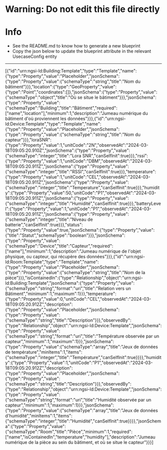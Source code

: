 
# Warning: **Do not edit this file directly**

# Info
- See the README.md to know how to generate a new blueprint
- Copy the json below to update the blueprint attribute in the relevant UsecaseConfig entity
---

[{"id":"urn:ngsi-ld:Building:Template","type":"Template","name":{"type":"Property","value":"Placeholder","jsonSchema":{"type":"Property","value":{"schemaType":"string","title":"Nom du bâtiment"}}},"location":{"type":"GeoProperty","value":{"type":"Point","coordinates":[]},"jsonSchema":{"type":"Property","value":{"schemaType":"object","title":"Où se situe le bâtiment"}}},"jsonSchema":{"type":"Property","value":{"schemaType":"Building","title":"Bâtiment","required":["name","location"],"minimum":1,"description":"Jumeau numérique du bâtiment d'où proviennent les données"}}},{"id":"urn:ngsi-ld:Device:Template","type":"Template","name":{"type":"Property","value":"Placeholder","jsonSchema":{"type":"Property","value":{"schemaType":"string","title":"Nom du capteur"}}},"loraSNR":{"type":"Property","value":1,"unitCode":"2N","observedAt":"2024-03-18T09:05:20.910Z","jsonSchema":{"type":"Property","value":{"schemaType":"integer","title":"Lora SNR","canSelfInit":true}}},"rssi":{"type":"Property","value":1,"unitCode":"DBM","observedAt":"2024-03-18T09:05:20.911Z","jsonSchema":{"type":"Property","value":{"schemaType":"integer","title":"RSSI","canSelfInit":true}}},"temperature":{"type":"Property","value":1,"unitCode":"CEL","observedAt":"2024-03-18T09:05:20.911Z","jsonSchema":{"type":"Property","value":{"schemaType":"integer","title":"Temperature","canSelfInit":true}}},"humidity":{"type":"Property","value":50,"unitCode":"P1","observedAt":"2024-03-18T09:05:20.911Z","jsonSchema":{"type":"Property","value":{"schemaType":"integer","title":"Humidité","canSelfInit":true}}},"batteryLevel":{"type":"Property","value":1,"unitCode":"P1","observedAt":"2024-03-18T09:05:20.911Z","jsonSchema":{"type":"Property","value":{"schemaType":"integer","title":"Niveau de batterie","canSelfInit":true}}},"status":{"type":"Property","value":true,"jsonSchema":{"type":"Property","value":{"title":"Statut","schemaType":"boolean"}}},"jsonSchema":{"type":"Property","value":{"schemaType":"Device","title":"Capteur","required":["name"],"minimum":1,"description":"Jumeau numérique de l'objet physique, ou capteur, qui récupère des données"}}},{"id":"urn:ngsi-ld:Room:Template","type":"Template","name":{"type":"Property","value":"Placeholder","jsonSchema":{"type":"Property","value":{"schemaType":"string","title":"Nom de la pièce"}}},"isContainedIn":{"type":"Relationship","object":"urn:ngsi-ld:Building:Template","jsonSchema":{"type":"Property","value":{"schemaType":"string","format":"uri","title":"Relation vers un Bâtiment","minimum":1,"maximum":1}}},"temperature":{"type":"Property","value":0,"unitCode":"CEL","observedAt":"2024-03-18T09:05:20.912Z","description":{"type":"Property","value":"Placeholder","jsonSchema":{"type":"Property","value":{"schemaType":"string","title":"Description"}}},"observedBy":{"type":"Relationship","object":"urn:ngsi-ld:Device:Template","jsonSchema":{"type":"Property","value":{"schemaType":"string","format":"uri","title":"Température observée par un capteur","minimum":1,"maximum":1}}},"jsonSchema":{"type":"Property","value":{"schemaType":"array","title":"Jeux de données de température","minItems":1,"items":{"schemaType":"integer","title":"Température","canSelfInit":true}}}},"humidity":{"type":"Property","value":1,"unitCode":"P1","observedAt":"2024-03-18T09:05:20.912Z","description":{"type":"Property","value":"Placeholder","jsonSchema":{"type":"Property","value":{"schemaType":"string","title":"Description"}}},"observedBy":{"type":"Relationship","object":"urn:ngsi-ld:Device:Template","jsonSchema":{"type":"Property","value":{"schemaType":"string","format":"uri","title":"Humidité observée par un capteur","minimum":1,"maximum":1}}},"jsonSchema":{"type":"Property","value":{"schemaType":"array","title":"Jeux de données d'humidité","minItems":1,"items":{"schemaType":"integer","title":"Humidité","canSelfInit":true}}}},"jsonSchema":{"type":"Property","value":{"schemaType":"Room","title":"Pièce","minimum":1,"required":["name","isContainedIn","temperature","humidity"],"description":"Jumeau numérique de la pièce au sein du bâtiment, et où se situe le capteur"}}}]
